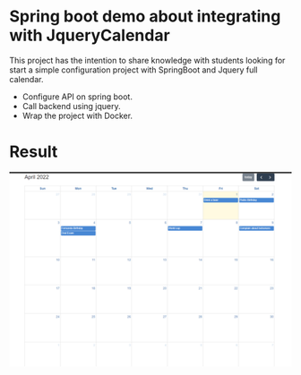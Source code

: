 # Spring boot demo about integrating with JqueryCalendar

This project has the intention to share knowledge with students looking for start a simple configuration project with SpringBoot and Jquery full calendar.


- Configure API on spring boot.
- Call backend using jquery.
- Wrap the project with Docker.


# Result
![alt text](https://github.com/pedroafsouza/didatic-calendar-spring-boot/blob/master/imgs/calendar1.png?raw=true)